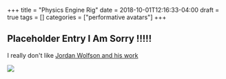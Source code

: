 +++
title = "Physics Engine Rig"
date = 2018-10-01T12:16:33-04:00
draft = true
tags = []
categories = ["performative avatars"]
+++

## Placeholder Entry I Am Sorry !!!!!
I really don't like [Jordan Wolfson and his work](https://hyperallergic.com/387090/jordan-wolfson-evades-the-politics-of-his-violent-images/)

![](/images/Avatars/jordanwolfson.jpg)
